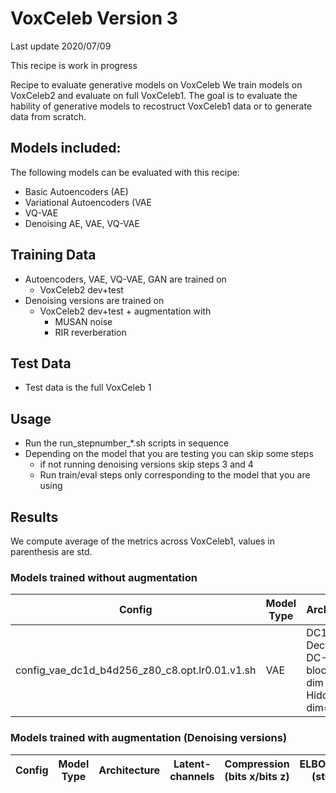 # VoxCeleb Version 3

Last update 2020/07/09

This recipe is work in progress

Recipe to evaluate generative models on VoxCeleb
We train models on VoxCeleb2 and evaluate on full VoxCeleb1.
The goal is to evaluate the hability of generative models to 
recostruct VoxCeleb1 data or to generate data from scratch.

## Models included:

  The following models can be evaluated with this recipe:
  - Basic Autoencoders (AE)
  - Variational Autoencoders (VAE
  - VQ-VAE
  - Denoising AE, VAE, VQ-VAE

## Training Data

  - Autoencoders, VAE, VQ-VAE, GAN are trained on 
     - VoxCeleb2 dev+test
  - Denoising versions are trained on
     - VoxCeleb2 dev+test + augmentation with 
        - MUSAN noise
        - RIR reverberation

## Test Data

   - Test data is the full VoxCeleb 1

## Usage

   - Run the run_stepnumber_*.sh scripts in sequence
   - Depending on the model that you are testing you can skip some steps
       - if not running denoising versions skip steps 3 and 4
       - Run train/eval steps only corresponding to the model that you are using

## Results

We compute average of the metrics across VoxCeleb1, values in parenthesis are std.

### Models trained without augmentation

| Config | Model Type | Architecture |  Latent-channels | Compression (bits x/bits z) | ELBO/dim (std) | MSE (std) | L1 (std) |
| ------ | ---------- | ------------ | :--------: | :-------: | :----:   | :----:   | :----:   |
| config_vae_dc1d_b4d256_z80_c8.opt.lr0.01.v1.sh | VAE | DC1d Enc-Dec <br> DC-blocks=4 dim / Hidden-dim=256 | 80 | 8 | -1.96 (0.62) | 1.57 (0.91) | 0.90 (0.24) |



### Models trained with augmentation (Denoising versions)

| Config | Model Type | Architecture |  Latent-channels | Compression (bits x/bits z) | ELBO/dim (std) | MSE (std) | L1 (std) |
| ------ | ---------- | ------------ | :--------: | :-------: | :----:   | :----:   | :----:   |
